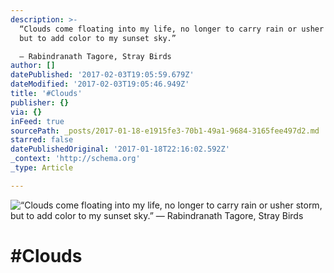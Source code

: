```yaml
---
description: >-
  “Clouds come floating into my life, no longer to carry rain or usher storm,
  but to add color to my sunset sky.” 

  ― Rabindranath Tagore, Stray Birds
author: []
datePublished: '2017-02-03T19:05:59.679Z'
dateModified: '2017-02-03T19:05:46.949Z'
title: '#Clouds'
publisher: {}
via: {}
inFeed: true
sourcePath: _posts/2017-01-18-e1915fe3-70b1-49a1-9684-3165fee497d2.md
starred: false
datePublishedOriginal: '2017-01-18T22:16:02.592Z'
_context: 'http://schema.org'
_type: Article

---
```

![“Clouds come floating into my life, no longer to carry rain or usher storm, but to add color to my sunset sky.” 
― Rabindranath Tagore, Stray Birds](https://the-grid-user-content.s3-us-west-2.amazonaws.com/47028591-9559-4927-8817-783db1c6de3c.jpg)

# \#Clouds